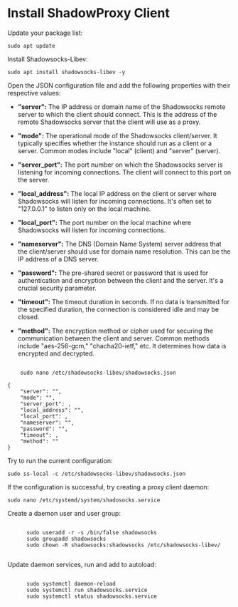 <h1>Install ShadowProxy Client</h1>
<p>Update your package list:</p>
<pre><code>sudo apt update</code></pre>
<p>Install Shadowsocks-Libev:</p>
<pre><code>sudo apt install shadowsocks-libev -y</code></pre>
<p>Open the JSON configuration file and add the following properties with their respective values:</p>
<ul>
   <li>
   <p><strong>"server":</strong> The IP address or domain name of the Shadowsocks remote server to which the client should connect. This is the address of the remote Shadowsocks server that the client will use as a proxy.</p>
   </li>
   <li>
   <p><strong>"mode":</strong> The operational mode of the Shadowsocks client/server. It typically specifies whether the instance should run as a client or a server. Common modes include "local" (client) and "server" (server).</p>
   </li>
   <li>
   <p><strong>"server_port":</strong> The port number on which the Shadowsocks server is listening for incoming connections. The client will connect to this port on the server.</p>
   </li>
   <li>
   <p><strong>"local_address":</strong> The local IP address on the client or server where Shadowsocks will listen for incoming connections. It's often set to "127.0.0.1" to listen only on the local machine.</p>
   </li>
   <li>
   <p><strong>"local_port":</strong> The port number on the local machine where Shadowsocks will listen for incoming connections.</p>
   </li>
   <li>
   <p><strong>"nameserver":</strong> The DNS (Domain Name System) server address that the client/server should use for domain name resolution. This can be the IP address of a DNS server.</p>
   </li>
   <li>
   <p><strong>"password":</strong> The pre-shared secret or password that is used for authentication and encryption between the client and the server. It's a crucial security parameter.</p>
   </li>
   <li>
   <p><strong>"timeout":</strong> The timeout duration in seconds. If no data is transmitted for the specified duration, the connection is considered idle and may be closed.</p>
   </li>
   <li>
   <p><strong>"method":</strong> The encryption method or cipher used for securing the communication between the client and server. Common methods include "aes-256-gcm," "chacha20-ietf," etc. It determines how data is encrypted and decrypted.</p>
   </li>
   </ul>
   <code>
    sudo nano /etc/shadowsocks-libev/shadowsocks.json
   </code>
<code>           
{
    "server": "",
    "mode": "",
    "server_port": ,
    "local_address": "",
    "local_port": ,
    "nameserver": "",
    "password": "",
    "timeout": ,
    "method": ""
}
</code>

<p>Try to run the current configuration:</p>
<code>sudo ss-local -c /etc/shadowsocks-libev/shadowsocks.json</code>
<p>If the configuration is successful, try creating a proxy client daemon:</p>
<code>sudo nano /etc/systemd/system/shadosocks.service</code>
<p>Create a daemon user and user group:</p>
   <code>
      sudo useradd -r -s /bin/false shadowsocks
      sudo groupadd shadowsocks
      sudo chown -R shadowsocks:shadowsocks /etc/shadowsocks-libev/ 
  </code>
<p>Update daemon services, run and add to autoload:</p> 
   <code>
      sudo systemctl daemon-reload
      sudo systemctl run shadowsocks.service
      sudo systemctl status shadowsocks.service
  </code>
    
